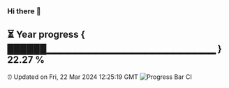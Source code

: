 ### Hi there 👋
⏳ Year progress { ██████▁▁▁▁▁▁▁▁▁▁▁▁▁▁▁▁▁▁▁▁▁▁▁▁ } 22.27 %
---
⏰ Updated on Fri, 22 Mar 2024 12:25:19 GMT
![Progress Bar CI](https://github.com/liununu/liununu/workflows/Progress%20Bar%20CI/badge.svg)
